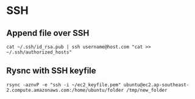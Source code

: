# SSH

## Append file over SSH

`cat ~/.ssh/id_rsa.pub | ssh username@host.com "cat >> ~/.ssh/authorized_hosts"`

## Rysnc with SSH keyfile

`rsync -aznvP -e "ssh -i ~/ec2_keyfile.pem" ubuntu@ec2.ap-southeast-2.compute.amazonaws.com:/home/ubuntu/folder /tmp/new_folder`

